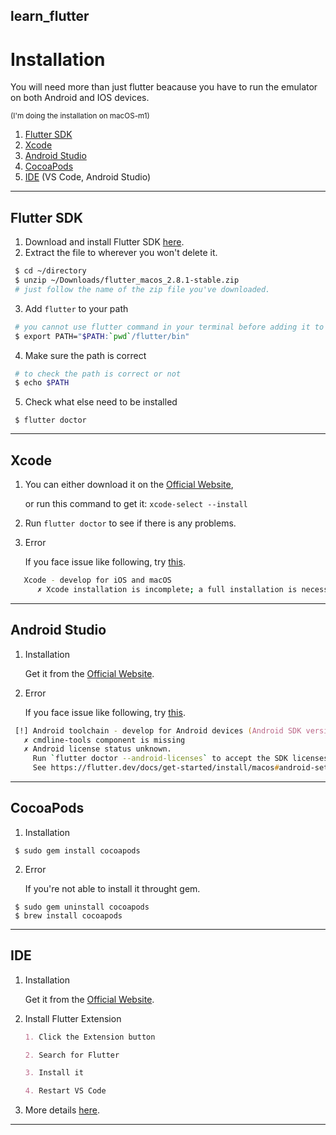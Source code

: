 ## learn_flutter

# Installation
You will need more than just flutter beacause you have to run the emulator on both Android and IOS devices. 

<sup>(I'm doing the installation on macOS-m1)</sup>

1. [Flutter SDK](#flutter-sdk)
2. [Xcode](#xcode)
3. [Android Studio](#android-studio)
4. [CocoaPods](#cocoapods)
5. [IDE](#ide) (VS Code, Android Studio)

---

## Flutter SDK
1. Download and install Flutter SDK [here](https://docs.flutter.dev/get-started/install/macos).
2. Extract the file to wherever you won't delete it.
```zsh
 $ cd ~/directory
 $ unzip ~/Downloads/flutter_macos_2.8.1-stable.zip 
 # just follow the name of the zip file you've downloaded. 
```
3. Add `flutter` to your path
```zsh
 # you cannot use flutter command in your terminal before adding it to your path.
 $ export PATH="$PATH:`pwd`/flutter/bin"
```
4. Make sure the path is correct
```zsh
 # to check the path is correct or not
 $ echo $PATH
```
5. Check what else need to be installed
```console
 $ flutter doctor
```

---

## Xcode
1. You can either download it on the [Official Website](https://developer.apple.com/xcode/),

   or run this command to get it: `xcode-select --install` 

2. Run `flutter doctor` to see if there is any problems.
3. Error
   
   If you face issue like following, try [this](https://stackoverflow.com/questions/64944483/flutter-doctor-xcode-installation-is-incomplete).
```zsh
   Xcode - develop for iOS and macOS
      ✗ Xcode installation is incomplete; a full installation is necessary for iOS development.
```

---

## Android Studio
1. Installation
   
   Get it from the [Official Website](https://developer.android.com/studio).
2. Error
   
   If you face issue like following, try [this](https://fluttercorner.com/cmdline-tools-component-is-missing-error-in-flutter/).
```zsh
 [!] Android toolchain - develop for Android devices (Android SDK version 30.0.3)
   ✗ cmdline-tools component is missing
   ✗ Android license status unknown.
     Run `flutter doctor --android-licenses` to accept the SDK licenses.
     See https://flutter.dev/docs/get-started/install/macos#android-setup for more details.
```

---

## CocoaPods
1. Installation
```console
 $ sudo gem install cocoapods
```
2. Error
  
   If you're not able to install it throught gem.
   
```console
 $ sudo gem uninstall cocoapods
 $ brew install cocoapods
```

---

## IDE
1. Installation
   
   Get it from the [Official Website](https://code.visualstudio.com/download).
2. Install Flutter Extension
   ```md
   1. Click the Extension button
   
   2. Search for Flutter
   
   3. Install it
   
   4. Restart VS Code
   ```
3. More details [here](https://docs.flutter.dev/development/tools/vs-code).

---
